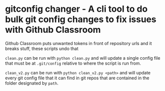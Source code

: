 # gitconfig changer - A cli tool to do bulk git config changes to fix issues with Github Classroom

Github Classroom puts unwanted tokens in front of repository urls and it breaks stuff, these scripts undo that

`clean.py` can be run with `python clean.py` and will update a single config file that must be at `.git/config` relative to where the script is run from.

`clean_v2.py` can be run with `python clean_v2.py <path>` and will update every git config file that it can find in git repos that are contained in the folder designated by `path`.

